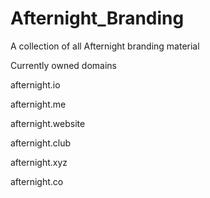 # Afternight_Branding
A collection of all Afternight branding material

Currently owned domains

afternight.io

afternight.me

afternight.website

afternight.club

afternight.xyz

afternight.co

